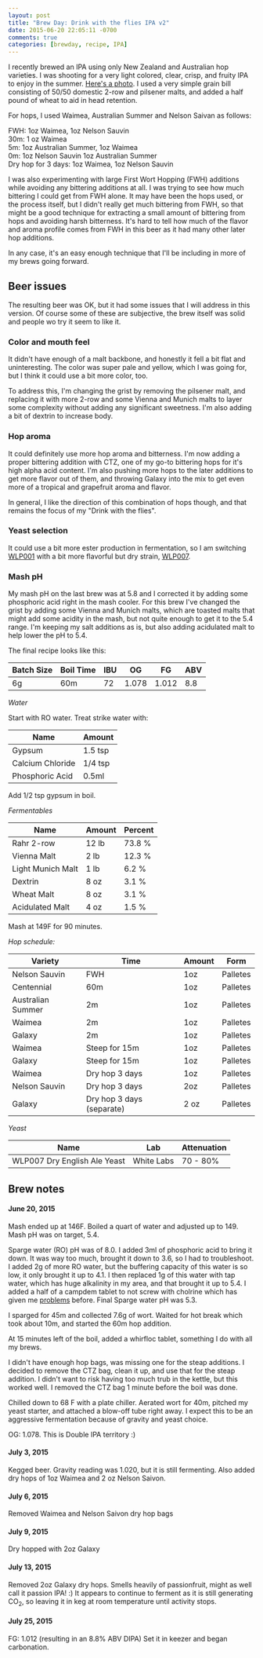 ```yaml
---
layout: post
title: "Brew Day: Drink with the flies IPA v2"
date: 2015-06-20 22:05:11 -0700
comments: true
categories: [brewday, recipe, IPA]
---
```


I recently brewed an IPA using only New Zealand and Australian hop varieties. I
was shooting for a very light colored, clear, crisp, and fruity IPA to enjoy in
the summer. [Here's a
photo](https://instagram.com/p/4F-drjn2Qs/?taken-by=flyinghopmachine). I used a
very simple grain bill consisting of 50/50 domestic 2-row and pilsener malts,
and added a half pound of wheat to aid in head retention.

For hops, I used Waimea, Australian Summer and Nelson Saivan as follows:

<!--more-->

FWH: 1oz Waimea, 1oz Nelson Sauvin<br>
30m: 1 oz Waimea<br>
5m: 1oz Australian Summer, 1oz Waimea<br>
0m: 1oz Nelson Sauvin 1oz Australian Summer<br>
Dry hop for 3 days: 1oz Waimea, 1oz Nelson Sauvin

I was also experimenting with large First Wort Hopping (FWH) additions while
avoiding any bittering additions at all. I was trying to see how much bittering
I could get from FWH alone. It may have been the hops used, or the process
itself, but I didn't really get much bittering from FWH, so that might be a
good technique for extracting a small amount of bittering from hops and
avoiding harsh bitterness. It's hard to tell how much of the flavor and aroma
profile comes from FWH in this beer as it had many other later hop additions.

In any case, it's an easy enough technique that I'll be including in more of my
brews going forward.

## Beer issues

The resulting beer was OK, but it had some issues that I will address in this
version. Of course some of these are subjective, the brew itself was solid and
people wo try it seem to like it.

### Color and mouth feel

It didn't have enough of a malt backbone, and honestly it fell a bit flat and
uninteresting. The color was super pale and yellow, which I was going for, but
I think it could use a bit more color, too.

To address this, I'm changing the grist by removing the pilsener malt, and
replacing it with more 2-row and some Vienna and Munich malts to layer some
complexity without adding any significant sweetness. I'm also adding a bit
of dextrin to increase body.

### Hop aroma

It could definitely use more hop aroma and bitterness. I'm now adding a proper
bittering addition with CTZ, one of my go-to bittering hops for it's high alpha
acid content. I'm also pushing more hops to the later additions to get more
flavor out of them, and throwing Galaxy into the mix to get even more of a
tropical and grapefruit aroma and flavor.

In general, I like the direction of this combination of hops though, and that
remains the focus of my "Drink with the flies".

### Yeast selection

It could use a bit more ester production in fermentation, so I am switching
[WLP001](http://www.whitelabs.com/yeast/wlp001-california-ale-yeast) with a bit
more flavorful but dry strain,
[WLP007](http://www.whitelabs.com/yeast/wlp007-dry-english-ale-yeast).

### Mash pH

My mash pH on the last brew was at 5.8 and I corrected it by adding some
phosphoric acid right in the mash cooler. For this brew I've changed the grist
by adding some Vienna and Munich malts, which are toasted malts that might add
some acidity in the mash, but not quite enough to get it to the 5.4 range. I'm
keeping my salt additions as is, but also adding acidulated malt to help lower
the pH to 5.4.

The final recipe looks like this:

| Batch Size | Boil Time | IBU   | OG    | FG    | ABV |
| ---------- | --------- | ----- | ----- | ----- | --- |
| 6g         | 60m       | 72    | 1.078 | 1.012 | 8.8 |

*Water*

Start with RO water. Treat strike water with:

| Name             | Amount  |
| ---------------- | ------  |
| Gypsum           | 1.5 tsp |
| Calcium Chloride | 1/4 tsp |
| Phosphoric Acid  | 0.5ml   |

Add 1/2 tsp gypsum in boil.

*Fermentables*


| Name                  | Amount | Percent     |
| --------------------- | ------ | ----------- |
| Rahr 2-row            | 12 lb  | 73.8 %      |
| Vienna Malt           | 2 lb   | 12.3 %      |
| Light Munich Malt     | 1 lb   | 6.2 %       |
| Dextrin               | 8 oz   | 3.1 %       |
| Wheat Malt            | 8 oz   | 3.1 %       |
| Acidulated Malt       | 4 oz   | 1.5 %       |

Mash at 149F for 90 minutes.

*Hop schedule:*

| Variety           | Time                      | Amount | Form       |
| -------           | ------                    | ------ | ---------- |
| Nelson Sauvin     | FWH                       | 1oz    | Palletes   |
| Centennial        | 60m                       | 1oz    | Palletes   |
| Australian Summer | 2m                        | 1oz    | Palletes   |
| Waimea            | 2m                        | 1oz    | Palletes   |
| Galaxy            | 2m                        | 1oz    | Palletes   |
| Waimea            | Steep for 15m             | 1oz    | Palletes   |
| Galaxy            | Steep for 15m             | 1oz    | Palletes   |
| Waimea            | Dry hop 3 days            | 1oz    | Palletes   |
| Nelson Sauvin     | Dry hop 3 days            | 2oz    | Palletes   |
| Galaxy            | Dry hop 3 days (separate) | 2 oz   | Palletes   |


*Yeast*

| Name                         | Lab         | Attenuation |
| ---------------------------- | ----------- | ----------  |
| WLP007 Dry English Ale Yeast | White Labs  | 70 - 80%    |


## Brew notes

#### June 20, 2015

Mash ended up at 146F. Boiled a quart of water and adjusted up to 149.
Mash pH was on target, 5.4.

Sparge water (RO) pH was of 8.0. I added 3ml of phosphoric acid to bring it
down. It was way too much, brought it down to 3.6, so I had to troubleshoot. I
added 2g of more RO water, but the buffering capacity of this water is so low,
it only brought it up to 4.1. I then replaced 1g of this water with tap water,
which has huge alkalinity in my area, and that brought it up to 5.4. I added a
half of a campdem tablet to not screw with cholrine which has given me
[problems](http://www.flyinghopmachine.com/blog/2015/06/20/brew-day-drink-with-the-flies-ipa-v2/)
before. Final Sparge water pH was 5.3.

I sparged for 45m and collected 7.6g of wort. Waited for hot break which took
about 10m, and started the 60m hop addition.

At 15 minutes left of the boil, added a whirfloc tablet, something I do with
all my brews.

I didn't have enough hop bags, was missing one for the steap additions. I
decided to remove the CTZ bag, clean it up, and use that for the steap
addition. I didn't want to risk having too much trub in the kettle, but this
worked well. I removed the CTZ bag 1 minute before the boil was done.

Chilled down to 68 F with a plate chiller. Aerated wort for 40m, pitched my
yeast starter, and attached a blow-off tube right away. I expect this to be an
aggressive fermentation because of gravity and yeast choice.

OG: 1.078. This is Double IPA territory :)

#### July 3, 2015

Kegged beer. Gravity reading was 1.020, but it is still
fermenting. Also added dry hops of 1oz Waimea and 2 oz Nelson Saivon.

#### July 6, 2015

Removed Waimea and Nelson Saivon dry hop bags

#### July 9, 2015

Dry hopped with 2oz Galaxy

#### July 13, 2015

Removed 2oz Galaxy dry hops.
Smells heavily of passionfruit, might as well call it passion IPA! :)
It appears to continue to ferment as it is still generating CO<sub>2</sub>, so
leaving it in keg at room temperature until activity stops.

#### July 25, 2015

FG: 1.012 (resulting in an 8.8% ABV DIPA)
Set it in keezer and began carbonation.
